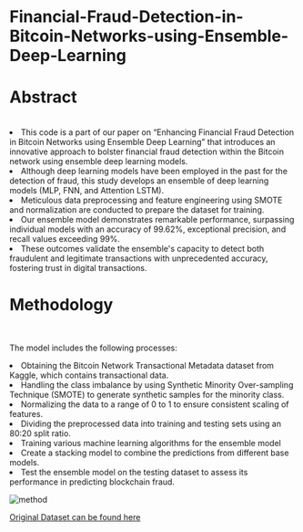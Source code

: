 # Financial-Fraud-Detection-in-Bitcoin-Networks-using-Ensemble-Deep-Learning

<h1>Abstract</h1> <br>

<li>This code is a part of our paper on “Enhancing Financial Fraud Detection in Bitcoin Networks using Ensemble Deep Learning” that introduces an innovative approach to bolster financial fraud detection within the Bitcoin network using ensemble deep learning models.​</ol>
<li>Although deep learning models have been employed in the past for the detection of fraud, this study develops an ensemble of deep learning models (MLP, FNN, and Attention LSTM).​</li>
<li>Meticulous data preprocessing and feature engineering using SMOTE and normalization are conducted to prepare the dataset for training.​</li>
<li>Our ensemble model demonstrates remarkable performance, surpassing individual models with an accuracy of 99.62%, exceptional precision, and recall values exceeding 99%.​</li>
<li>These outcomes validate the ensemble's capacity to detect both fraudulent and legitimate transactions with unprecedented accuracy, fostering trust in digital transactions. </li>


<h1>Methodology​ </h1><br>

The model includes the following processes:​
<li>Obtaining the Bitcoin Network Transactional Metadata dataset from Kaggle, which contains transactional data. ​</li>
<li>Handling the class imbalance by using Synthetic Minority Over-sampling Technique (SMOTE) to generate synthetic samples for the minority class.​</li>
<li>Normalizing the data to a range of 0 to 1 to ensure consistent scaling of features.​</li>
<li>Dividing the preprocessed data into training and testing sets using an 80:20 split ratio.​</li>
<li>Training various machine learning algorithms for the ensemble model</li>
<li>Create a stacking model to combine the predictions from different base models.​ </li>
<li>Test the ensemble model on the testing dataset to assess its performance in predicting blockchain fraud.​ </li>

![method](https://github.com/AvigyanChowdhury/Financial-Fraud-Detection-in-Bitcoin-Networks-using-Ensemble-Deep-Learning/assets/146307887/89e42d68-0fc5-4aa8-a874-b32efd270e40)

<a href="https://www.kaggle.com/datasets/omershafiq/bitcoin-network-transactional-metadata">Original Dataset can be found here </a>



  
